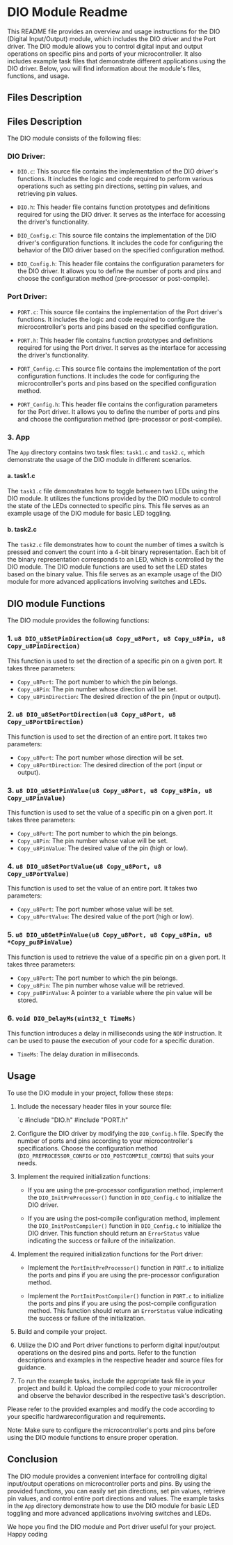 # DIO Module Readme

This README file provides an overview and usage instructions for the DIO (Digital Input/Output) module, which includes the DIO driver and the Port driver. The DIO module allows you to control digital input and output operations on specific pins and ports of your microcontroller. It also includes example task files that demonstrate different applications using the DIO driver. Below, you will find information about the module's files, functions, and usage.

## Files Description

## Files Description

The DIO module consists of the following files:

### DIO Driver:

- `DIO.c`: This source file contains the implementation of the DIO driver's functions. It includes the logic and code required to perform various operations such as setting pin directions, setting pin values, and retrieving pin values.

- `DIO.h`: This header file contains function prototypes and definitions required for using the DIO driver. It serves as the interface for accessing the driver's functionality.

- `DIO_Config.c`: This source file contains the implementation of the DIO driver's configuration functions. It includes the code for configuring the behavior of the DIO driver based on the specified configuration method.

- `DIO_Config.h`: This header file contains the configuration parameters for the DIO driver. It allows you to define the number of ports and pins and choose the configuration method (pre-processor or post-compile).

### Port Driver:

- `PORT.c`: This source file contains the implementation of the Port driver's functions. It includes the logic and code required to configure the microcontroller's ports and pins based on the specified configuration.

- `PORT.h`: This header file contains function prototypes and definitions required for using the Port driver. It serves as the interface for accessing the driver's functionality.

- `PORT_Config.c`: This source file contains the implementation of the port configuration functions. It includes the code for configuring the microcontroller's ports and pins based on the specified configuration method.

- `PORT_Config.h`: This header file contains the configuration parameters for the Port driver. It allows you to define the number of ports and pins and choose the configuration method (pre-processor or post-compile).

### 3. App

The `App` directory contains two task files: `task1.c` and `task2.c`, which demonstrate the usage of the DIO module in different scenarios.

#### a. task1.c

The `task1.c` file demonstrates how to toggle between two LEDs using the DIO module. It utilizes the functions provided by the DIO module to control the state of the LEDs connected to specific pins. This file serves as an example usage of the DIO module for basic LED toggling.

#### b. task2.c

The `task2.c` file demonstrates how to count the number of times a switch is pressed and convert the count into a 4-bit binary representation. Each bit of the binary representation corresponds to an LED, which is controlled by the DIO module. The DIO module functions are used to set the LED states based on the binary value. This file serves as an example usage of the DIO module for more advanced applications involving switches and LEDs.

## DIO module Functions

The DIO module provides the following functions:

### 1. `u8 DIO_u8SetPinDirection(u8 Copy_u8Port, u8 Copy_u8Pin, u8 Copy_u8PinDirection)`

This function is used to set the direction of a specific pin on a given port. It takes three parameters:
- `Copy_u8Port`: The port number to which the pin belongs.
- `Copy_u8Pin`: The pin number whose direction will be set.
- `Copy_u8PinDirection`: The desired direction of the pin (input or output).

### 2. `u8 DIO_u8SetPortDirection(u8 Copy_u8Port, u8 Copy_u8PortDirection)`

This function is used to set the direction of an entire port. It takes two parameters:
- `Copy_u8Port`: The port number whose direction will be set.
- `Copy_u8PortDirection`: The desired direction of the port (input or output).

### 3. `u8 DIO_u8SetPinValue(u8 Copy_u8Port, u8 Copy_u8Pin, u8 Copy_u8PinValue)`

This function is used to set the value of a specific pin on a given port. It takes three parameters:
- `Copy_u8Port`: The port number to which the pin belongs.
- `Copy_u8Pin`: The pin number whose value will be set.
- `Copy_u8PinValue`: The desired value of the pin (high or low).

### 4. `u8 DIO_u8SetPortValue(u8 Copy_u8Port, u8 Copy_u8PortValue)`

This function is used to set the value of an entire port. It takes two parameters:
- `Copy_u8Port`: The port number whose value will be set.
- `Copy_u8PortValue`: The desired value of the port (high or low).

### 5. `u8 DIO_u8GetPinValue(u8 Copy_u8Port, u8 Copy_u8Pin, u8 *Copy_pu8PinValue)`

This function is used to retrieve the value of a specific pin on a given port. It takes three parameters:
- `Copy_u8Port`: The port number to which the pin belongs.
- `Copy_u8Pin`: The pin number whose value will be retrieved.
- `Copy_pu8PinValue`: A pointer to a variable where the pin value will be stored.

### 6. `void DIO_DelayMs(uint32_t TimeMs)`

This function introduces a delay in milliseconds using the `NOP` instruction. It can be used to pause the execution of your code for a specific duration.

- `TimeMs`: The delay duration in milliseconds.

## Usage

To use the DIO module in your project, follow these steps:

1. Include the necessary header files in your source file:

   `c
   #include "DIO.h"
   #include "PORT.h"
   

2. Configure the DIO driver by modifying the `DIO_Config.h` file. Specify the number of ports and pins according to your microcontroller's specifications. Choose the configuration method (`DIO_PREPROCESSOR_CONFIG` or `DIO_POSTCOMPILE_CONFIG`) that suits your needs.

3. Implement the required initialization functions:

   - If you are using the pre-processor configuration method, implement the `DIO_InitPreProcessor()` function in `DIO_Config.c` to initialize the DIO driver.

   - If you are using the post-compile configuration method, implement the `DIO_InitPostCompiler()` function in `DIO_Config.c` to initialize the DIO driver. This function should return an `ErrorStatus` value indicating the success or failure of the initialization.

4. Implement the required initialization functions for the Port driver:

   - Implement the `PortInitPreProcessor()` function in `PORT.c` to initialize the ports and pins if you are using the pre-processor configuration method.

   - Implement the `PortInitPostCompiler()` function in `PORT.c` to initialize the ports and pins if you are using the post-compile configuration method. This function should return an `ErrorStatus` value indicating the success or failure of the initialization.

5. Build and compile your project.

6. Utilize the DIO and Port driver functions to perform digital input/output operations on the desired pins and ports. Refer to the function descriptions and examples in the respective header and source files for guidance.

7. To run the example tasks, include the appropriate task file in your project and build it. Upload the compiled code to your microcontroller and observe the behavior described in the respective task's description.

Please refer to the provided examples and modify the code according to your specific hardwareconfiguration and requirements.

Note: Make sure to configure the microcontroller's ports and pins before using the DIO module functions to ensure proper operation.

## Conclusion

The DIO module provides a convenient interface for controlling digital input/output operations on microcontroller ports and pins. By using the provided functions, you can easily set pin directions, set pin values, retrieve pin values, and control entire port directions and values. The example tasks in the `App` directory demonstrate how to use the DIO module for basic LED toggling and more advanced applications involving switches and LEDs.


We hope you find the DIO module and Port driver useful for your project. Happy coding

